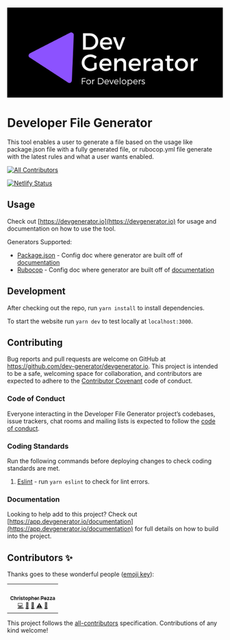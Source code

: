 ![DevGenerator Logo](https://github.com/dev-generator/devgenerator.io/blob/main/.github/Dev%20Generator%20Logo.png)

# Developer File Generator

This tool enables a user to generate a file based on the usage like package.json file with a fully generated file, or rubocop.yml file generate with the latest rules and what a user wants enabled.

<!-- ALL-CONTRIBUTORS-BADGE:START - Do not remove or modify this section -->
[![All Contributors](https://img.shields.io/badge/all_contributors-1-orange.svg?style=flat-square)](#contributors-)
<!-- ALL-CONTRIBUTORS-BADGE:END -->
[![Netlify Status](https://api.netlify.com/api/v1/badges/2ac12197-6557-4126-adef-4221bb467eb5/deploy-status)](https://app.netlify.com/sites/devgenerator/deploys)

## Usage

Check out [https://devgenerator.io](https://devgenerator.io) for usage and documentation on how to use the tool.

Generators Supported:

- [Package.json](https://app.devgenerator.io/generators/node_modules/packagejson) - Config doc where generator are built off of [documentation](https://docs.npmjs.com/cli/v6/configuring-npm/package-json)
- [Rubocop](https://app.devgenerator.io/generators/ruby_gems/rubocop) - Config doc where generator are built off of [documentation](https://docs.rubocop.org/rubocop/1.3/index.html)

## Development

After checking out the repo, run `yarn install` to install dependencies.

To start the website run `yarn dev` to test locally at `localhost:3000`.

## Contributing

Bug reports and pull requests are welcome on GitHub at https://github.com/dev-generator/devgenerator.io. This project is intended to be a safe, welcoming space for collaboration, and contributors are expected to adhere to the [Contributor Covenant](http://contributor-covenant.org) code of conduct.

### Code of Conduct

Everyone interacting in the Developer File Generator project’s codebases, issue trackers, chat rooms and mailing lists is expected to follow the [code of conduct](https://github.com/dev-generator/devgenerator.io/blob/main/CODE_OF_CONDUCT.md).

### Coding Standards

Run the following commands before deploying changes to check coding standards are met.

1. [Eslint](https://github.com/eslint/eslint) - run `yarn eslint` to check for lint errors.

### Documentation

Looking to help add to this project? Check out [https://app.devgenerator.io/documentation](https://app.devgenerator.io/documentation) for full details on how to build into the project.

## Contributors ✨

Thanks goes to these wonderful people ([emoji key](https://allcontributors.org/docs/en/emoji-key)):

<!-- ALL-CONTRIBUTORS-LIST:START - Do not remove or modify this section -->
<!-- prettier-ignore-start -->
<!-- markdownlint-disable -->
<table>
  <tr>
    <td align="center"><a href="https://chris-pezza.com"><img src="https://avatars3.githubusercontent.com/u/5841177?v=4" width="100px;" alt=""/><br /><sub><b>Christopher Pezza</b></sub></a><br /><a href="https://github.com/dev-generator/devgenerator.io/commits?author=chiefpansancolt" title="Code">💻</a> <a href="https://github.com/dev-generator/devgenerator.io/commits?author=chiefpansancolt" title="Documentation">📖</a> <a href="#tool-chiefpansancolt" title="Tools">🔧</a> <a href="https://github.com/dev-generator/devgenerator.io/commits?author=chiefpansancolt" title="Tests">⚠️</a> <a href="#maintenance-chiefpansancolt" title="Maintenance">🚧</a></td>
  </tr>
</table>

<!-- markdownlint-enable -->
<!-- prettier-ignore-end -->
<!-- ALL-CONTRIBUTORS-LIST:END -->

This project follows the
[all-contributors](https://github.com/all-contributors/all-contributors)
specification. Contributions of any kind welcome!